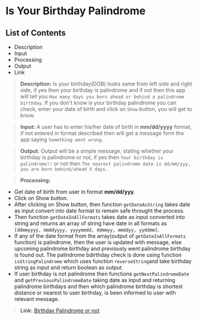 # Is Your Birthday Palindrome

## List of Contents
- Description
- Input
- Processing
- Output
- Link

> **Description:** Is your birthday(DOB) looks same from left side and right side, if yes then your birthday is palindrome and if not then this app will tell you `How many days you born ahead or behind a palindrome birthday`. If you don't know is your birthday palindrome you can check, enter your date of birth and click on `Show` button, you will get to know.

> **Input:** A user has to enter his/her date of birth in <strong>mm/dd/yyyy</strong> format, if not entered in format described then will get a message form the app saying `Something went wrong`.

> **Output**: Output will be a simple message, stating whether your birthday is palindrome or not, if yes then `Your birthday is palindrome!!` or not then `The nearest palindrome date is dd/mm/yyy, you are born behind/ahead X days.`

> **Processing:** 
 - Get date of birth from user in format <strong>mm/dd/yyy</strong>.
 - Click on Show button.
 - After clicking on Show button, then function `getDateAsString` takes date as input convert into date format to remain safe throught the process.
 - Then function `getDateInAllFormats` takes date as input converted into string and returns an array of string have date in all formats as `[ddmmyyyy, mmddyyyy, yyyymmdd, ddmmyy, mmddyy, yyddmm]`.
 - If any of the date format from the array(output of `getDateInAllFormats` function) is palindrome, then the user is updated with message, else upcoming palindrome birthday and previously went palindrome birthday is found out. The palindrome bdirthday check is done using function `isStringPalindrome` which uses function `reverseString`and take birthday string as input and return boolean as output.
 - If user birthday is not palindrome then functions `getNextPalindromeDate` and `getPreviousPalindromeDate` taking date as input and returning palindrome birthdays and then which palindrome birthday is shortest distance or nearest to user birthday, is been informed to user with relevant message.
 
 

> **Link:** [Birthday Palindrome or not](https://arpit-birthday-palindrome.netlify.app/)
 
